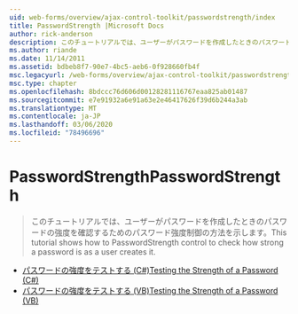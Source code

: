 ```yaml
---
uid: web-forms/overview/ajax-control-toolkit/passwordstrength/index
title: PasswordStrength |Microsoft Docs
author: rick-anderson
description: このチュートリアルでは、ユーザーがパスワードを作成したときのパスワードの強度を確認するためのパスワード強度制御の方法を示します。
ms.author: riande
ms.date: 11/14/2011
ms.assetid: bdbeb8f7-90e7-4bc5-aeb6-0f928660fb4f
msc.legacyurl: /web-forms/overview/ajax-control-toolkit/passwordstrength
msc.type: chapter
ms.openlocfilehash: 8bdccc76d606d00128281116767eaa825ab01487
ms.sourcegitcommit: e7e91932a6e91a63e2e46417626f39d6b244a3ab
ms.translationtype: MT
ms.contentlocale: ja-JP
ms.lasthandoff: 03/06/2020
ms.locfileid: "78496696"
---
```

# <a name="passwordstrength"></a><span data-ttu-id="284bf-103">PasswordStrength</span><span class="sxs-lookup"><span data-stu-id="284bf-103">PasswordStrength</span></span>

> <span data-ttu-id="284bf-104">このチュートリアルでは、ユーザーがパスワードを作成したときのパスワードの強度を確認するためのパスワード強度制御の方法を示します。</span><span class="sxs-lookup"><span data-stu-id="284bf-104">This tutorial shows how to PasswordStrength control to check how strong a password is as a user creates it.</span></span>

- [<span data-ttu-id="284bf-105">パスワードの強度をテストする (C#)</span><span class="sxs-lookup"><span data-stu-id="284bf-105">Testing the Strength of a Password (C#)</span></span>](testing-the-strength-of-a-password-cs.md)
- [<span data-ttu-id="284bf-106">パスワードの強度をテストする (VB)</span><span class="sxs-lookup"><span data-stu-id="284bf-106">Testing the Strength of a Password (VB)</span></span>](testing-the-strength-of-a-password-vb.md)
